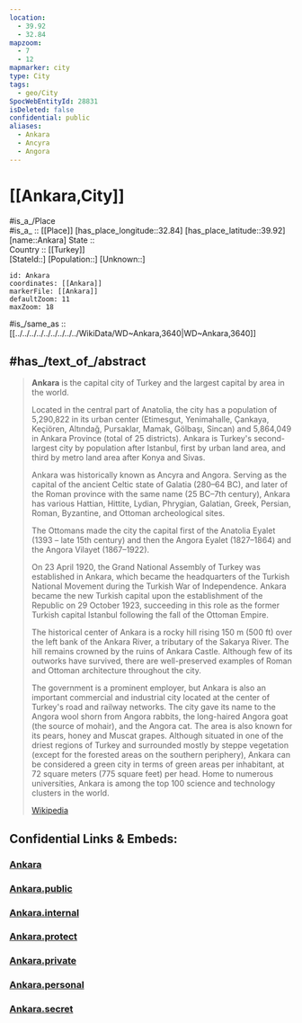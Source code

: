 ```yaml
---
location:
  - 39.92
  - 32.84
mapzoom:
  - 7
  - 12
mapmarker: city
type: City
tags:
  - geo/City
SpocWebEntityId: 28831
isDeleted: false
confidential: public
aliases:
  - Ankara
  - Ancyra
  - Angora
---
```


# [[Ankara,City]] 

#is_a_/Place  
#is_a_ :: [[Place]] 
[has_place_longitude::32.84] 
[has_place_latitude::39.92] 
[name::Ankara] 
State ::  
Country :: [[Turkey]]  
[StateId::] 
[Population::] 
[Unknown::] 


```leaflet
id: Ankara
coordinates: [[Ankara]] 
markerFile: [[Ankara]] 
defaultZoom: 11 
maxZoom: 18
```

#is_/same_as :: [[../../../../../../../../../WikiData/WD~Ankara,3640|WD~Ankara,3640]] 


## #has_/text_of_/abstract 

> **Ankara** is the capital city of Turkey and the largest capital by area in the world. 
> 
> Located in the central part of Anatolia, the city has a population of 5,290,822 in its urban center 
> (Etimesgut, Yenimahalle, Çankaya, Keçiören, Altındağ, Pursaklar, Mamak, Gölbaşı, Sincan) 
> and 5,864,049 in Ankara Province (total of 25 districts). 
> Ankara is Turkey's second-largest city by population after Istanbul, 
> first by urban land area, and third by metro land area after Konya and Sivas.
>
> Ankara was historically known as Ancyra and Angora. 
> Serving as the capital of the ancient Celtic state of Galatia (280–64 BC), 
> and later of the Roman province with the same name (25 BC–7th century), Ankara has various 
> Hattian, Hittite, Lydian, Phrygian, Galatian, Greek, Persian, Roman, Byzantine, and Ottoman archeological sites. 
> 
> The Ottomans made the city the capital first of the Anatolia Eyalet (1393 – late 15th century) 
> and then the Angora Eyalet (1827–1864) and the Angora Vilayet (1867–1922). 
> 
> On 23 April 1920, the Grand National Assembly of Turkey was established in Ankara, 
> which became the headquarters of the Turkish National Movement during the Turkish War of Independence. 
> Ankara became the new Turkish capital upon the establishment of the Republic on 29 October 1923, 
> succeeding in this role as the former Turkish capital Istanbul following the fall of the Ottoman Empire. 
>
> The historical center of Ankara is a rocky hill rising 150 m (500 ft) over the left bank of the Ankara River, a tributary of the Sakarya River. The hill remains crowned by the ruins of Ankara Castle. Although few of its outworks have survived, there are well-preserved examples of Roman and Ottoman architecture throughout the city.
>
> The government is a prominent employer, but Ankara is also an important commercial and industrial city located at the center of Turkey's road and railway networks. The city gave its name to the Angora wool shorn from Angora rabbits, the long-haired Angora goat (the source of mohair), and the Angora cat. The area is also known for its pears, honey and Muscat grapes. Although situated in one of the driest regions of Turkey and surrounded mostly by steppe vegetation (except for the forested areas on the southern periphery), Ankara can be considered a green city in terms of green areas per inhabitant, at 72 square meters (775 square feet) per head. Home to numerous universities, Ankara is among the top 100 science and technology clusters in the world.
>
> [Wikipedia](https://en.wikipedia.org/wiki/Ankara)

## Confidential Links & Embeds: 

### [Ankara](/_Standards/Earth/Continent/Europe/Europe~East/Turkey/Provinces~Turkey/Ankara/City/Ankara.md) 

### [Ankara.public](/_public/Earth/Continent/Europe/Europe~East/Turkey/Provinces~Turkey/Ankara/City/Ankara.public.md) 

### [Ankara.internal](/_internal/Earth/Continent/Europe/Europe~East/Turkey/Provinces~Turkey/Ankara/City/Ankara.internal.md) 

### [Ankara.protect](/_protect/Earth/Continent/Europe/Europe~East/Turkey/Provinces~Turkey/Ankara/City/Ankara.protect.md) 

### [Ankara.private](/_private/Earth/Continent/Europe/Europe~East/Turkey/Provinces~Turkey/Ankara/City/Ankara.private.md) 

### [Ankara.personal](/_personal/Earth/Continent/Europe/Europe~East/Turkey/Provinces~Turkey/Ankara/City/Ankara.personal.md) 

### [Ankara.secret](/_secret/Earth/Continent/Europe/Europe~East/Turkey/Provinces~Turkey/Ankara/City/Ankara.secret.md)

